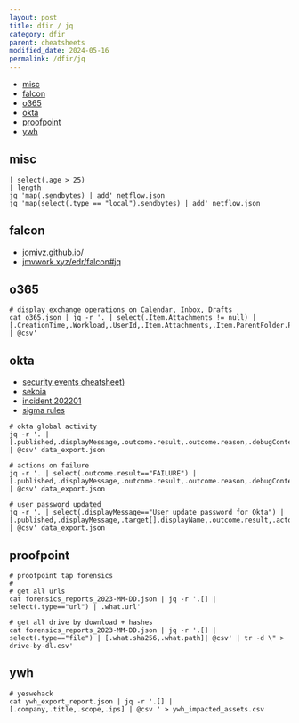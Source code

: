 ```yaml
---
layout: post
title: dfir / jq
category: dfir
parent: cheatsheets
modified_date: 2024-05-16
permalink: /dfir/jq
---
```


<!-- vscode-markdown-toc -->
* [misc](#misc)
* [falcon](#falcon)
* [o365](#o365)
* [okta](#okta)
* [proofpoint](#proofpoint)
* [ywh](#ywh)

<!-- vscode-markdown-toc-config
	numbering=false
	autoSave=true
	/vscode-markdown-toc-config -->
<!-- /vscode-markdown-toc -->

## <a name='misc'></a>misc
```
| select(.age > 25)
| length
jq 'map(.sendbytes) | add' netflow.json
jq 'map(select(.type == "local").sendbytes) | add' netflow.json
```

## <a name='falcon'></a>falcon

* [jomivz.github.io/](https://github.com/jomivz/jomivz.github.io/blob/master/_posts/2000-01-01-edr-falcon.md#jq)
* [jmvwork.xyz/edr/falcon#jq](https://www.jmvwork.xyz/edr/falcon#jq)

## <a name='o365'></a>o365
```
# display exchange operations on Calendar, Inbox, Drafts
cat o365.json | jq -r '. | select(.Item.Attachments != null) | [.CreationTime,.Workload,.UserId,.Item.Attachments,.Item.ParentFolder.Path] | @csv'
```

## <a name='okta'></a>okta

* [security events cheatsheet)](https://github.com/OktaSecurityLabs/CheatSheets/blob/master/SecurityEvents.md)
* [sekoia](https://docs.sekoia.io/xdr/features/collect/integrations/cloud_and_saas/okta_system_log/)
* [incident 202201](https://blog.reconinfosec.com/okta-lapsus-security-incident)
* [sigma rules](https://github.com/SigmaHQ/sigma/tree/master/rules/cloud/okta)

```
# okta global activity
jq -r '. | [.published,.displayMessage,.outcome.result,.outcome.reason,.debugContext.debugData.result,.debugContext.debugData.smsProvider,.debugContext.debugData.phoneNumber,.actor.alternateId,.client.userAgent.os,.client.userAgent.browser,.request.ipChain[0].ip,.client.ipAddress,.client.geographicalContext.city,.client.geographicalContext.country] | @csv' data_export.json

# actions on failure
jq -r '. | select(.outcome.result=="FAILURE") | [.published,.displayMessage,.outcome.result,.outcome.reason,.debugContext.debugData.result,.debugContext.debugData.smsProvider,.debugContext.debugData.phoneNumber,.actor.alternateId,.client.userAgent.os,.request.ipChain[0].ip,.client.ipAddress,.client.geographicalContext.city,.client.geographicalContext.country] | @csv' data_export.json

# user password updated
jq -r '. | select(.displayMessage=="User update password for Okta") |
[.published,.displayMessage,.target[].displayName,.outcome.result,.actor.alternateId,.client.userAgent.os,.request.ipChain[0].ip,.client.ipAddress,.client.geographicalContext.city,.client.geographicalContext.country] | @csv' data_export.json
```

## <a name='proofpoint'></a>proofpoint
```
# proofpoint tap forensics
#
# get all urls
cat forensics_reports_2023-MM-DD.json | jq -r '.[] | select(.type=="url") | .what.url' 

# get all drive by download + hashes
cat forensics_reports_2023-MM-DD.json | jq -r '.[] | select(.type=="file") | [.what.sha256,.what.path]| @csv' | tr -d \" > drive-by-dl.csv'
```

## <a name='ywh'></a>ywh
```
# yeswehack
cat ywh_export_report.json | jq -r '.[] | [.company,.title,.scope,.ips] | @csv ' > ywh_impacted_assets.csv
```
